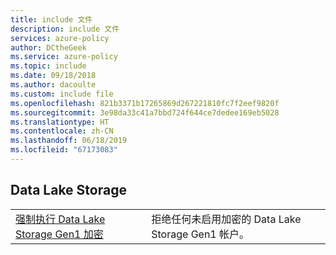 ```yaml
---
title: include 文件
description: include 文件
services: azure-policy
author: DCtheGeek
ms.service: azure-policy
ms.topic: include
ms.date: 09/18/2018
ms.author: dacoulte
ms.custom: include file
ms.openlocfilehash: 821b3371b17265869d267221810fc7f2eef9820f
ms.sourcegitcommit: 3e98da33c41a7bbd724f644ce7dedee169eb5028
ms.translationtype: HT
ms.contentlocale: zh-CN
ms.lasthandoff: 06/18/2019
ms.locfileid: "67173083"
---
```

## <a name="data-lake-storage"></a>Data Lake Storage

|  |  |
|---------|---------|
| [强制执行 Data Lake Storage Gen1 加密](../articles/governance/policy/samples/enforce-data-lake-store-encryption.md) | 拒绝任何未启用加密的 Data Lake Storage Gen1 帐户。 |
